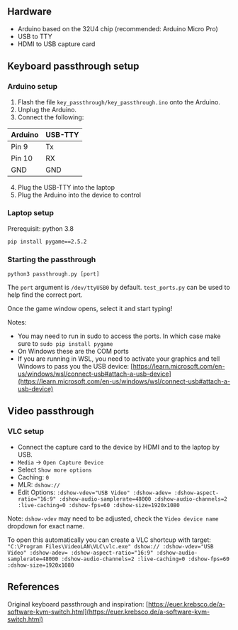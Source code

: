 Hardware
------------
- Arduino based on the 32U4 chip (recommended: Arduino Micro Pro)
- USB to TTY
- HDMI to USB capture card


Keyboard passthrough setup
------------
### Arduino setup
1. Flash the file `key_passthrough/key_passthrough.ino` onto the Arduino.
2. Unplug the Arduino.
3. Connect the following:

| Arduino | USB-TTY |
| ------- | ------- |
| Pin 9   | Tx      |
| Pin 10  | RX      |
| GND     | GND     |

4. Plug the USB-TTY into the laptop
5. Plug the Arduino into the device to control

### Laptop setup
Prerequisit: python 3.8

    pip install pygame==2.5.2

### Starting the passthrough

    python3 passthrough.py [port]
The `port` argument is `/dev/ttyUSB0` by default. `test_ports.py` can be used to help find the correct port.

Once the game window opens, select it and start typing!

Notes:
- You may need to run in sudo to access the ports. In which case make sure to `sudo pip install pygame`
- On Windows these are the COM ports
- If you are running in WSL, you need to activate your graphics and tell Windows to pass you the USB device: [https://learn.microsoft.com/en-us/windows/wsl/connect-usb#attach-a-usb-device](https://learn.microsoft.com/en-us/windows/wsl/connect-usb#attach-a-usb-device)


Video passthrough
-----
### VLC setup
- Connect the capture card to the device by HDMI and to the laptop by USB. 
- `Media` -> `Open Capture Device`
- Select `Show more options`
- Caching: `0`
- MLR: `dshow://`
- Edit Options: `:dshow-vdev="USB Video" :dshow-adev= :dshow-aspect-ratio="16:9" :dshow-audio-samplerate=48000 :dshow-audio-channels=2 :live-caching=0 :dshow-fps=60 :dshow-size=1920x1080`

Note: `dshow-vdev` may need to be adjusted, check the `Video device name` dropdown for exact name.

To open this automatically you can create a VLC shortcup with target: `"C:\Program Files\VideoLAN\VLC\vlc.exe" dshow:// :dshow-vdev="USB Video" :dshow-adev= :dshow-aspect-ratio="16:9" :dshow-audio-samplerate=48000 :dshow-audio-channels=2 :live-caching=0 :dshow-fps=60 :dshow-size=1920x1080`


References
-----
Original keyboard passthrough and inspiration:
[https://euer.krebsco.de/a-software-kvm-switch.html](https://euer.krebsco.de/a-software-kvm-switch.html)

